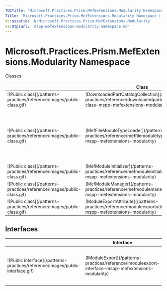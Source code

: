 ```yaml
---
TOCTitle: 'Microsoft.Practices.Prism.MefExtensions.Modularity Namespace'
Title: 'Microsoft.Practices.Prism.MefExtensions.Modularity Namespace ()'
ms:assetid: 'N:Microsoft.Practices.Prism.MefExtensions.Modularity'
ms:mtpsurl: 'mspp-mefextensions-modularity-namespace.md'
---
```



# Microsoft.Practices.Prism.MefExtensions.Modularity Namespace

Classes


<table>

<thead>
<tr class="header">
<th> </th>
<th>Class</th>
<th>Description</th>
</tr>
</thead>
<tbody>
<tr class="odd">
<td>![Public class](/patterns-practices/reference/images/public-class.gif)</td>
<td>[DownloadedPartCatalogCollection](/patterns-practices/reference/downloadedpartcatalogcollection-class-mspp-mefextensions-modularity)</td>
<td><div class="summary">
Holds a collection of composable part catalogs keyed by module info.
</div></td>
</tr>
<tr class="even">
<td>![Public class](/patterns-practices/reference/images/public-class.gif)</td>
<td>[MefFileModuleTypeLoader](/patterns-practices/reference/meffilemoduletypeloader-class-mspp-mefextensions-modularity)</td>
<td><div class="summary">
Loads modules from an arbitrary location on the filesystem. This typeloader is only called if [ModuleInfo](/patterns-practices/reference/mefmoduleinitializer-class-mspp-mefextensions-modularity) classes have a Ref parameter that starts with &quot;file://&quot;. This class is only used on the Desktop version of the Prism Library when used with Managed Extensibility Framework.
</div></td>
</tr>
<tr class="odd">
<td>![Public class](/patterns-practices/reference/images/public-class.gif)</td>
<td>[MefModuleInitializer](/patterns-practices/reference/mefmoduleinitializer-class-mspp-mefextensions-modularity)</td>
<td><div class="summary">
Exports the ModuleInitializer using the Managed Extensibility Framework (MEF).
</div></td>
</tr>
<tr class="even">
<td>![Public class](/patterns-practices/reference/images/public-class.gif)</td>
<td>[MefModuleManager](/patterns-practices/reference/mefmodulemanager-class-mspp-mefextensions-modularity)</td>
<td><div class="summary">
Component responsible for coordinating the modules' type loading and module initialization process.
</div></td>
</tr>
<tr class="odd">
<td>![Public class](/patterns-practices/reference/images/public-class.gif)</td>
<td>[ModuleExportAttribute](/patterns-practices/reference/moduleexportattribute-class-mspp-mefextensions-modularity)</td>
<td><div class="summary">
An attribute that is applied to describe the Managed Extensibility Framework export of an IModule.
</div></td>
</tr>
</tbody>
</table>

## Interfaces


<table>

<thead>
<tr class="header">
<th> </th>
<th>Interface</th>
<th>Description</th>
</tr>
</thead>
<tbody>
<tr class="odd">
<td>![Public interface](/patterns-practices/reference/images/public-interface.gif)</td>
<td>[IModuleExport](/patterns-practices/reference/imoduleexport-interface-mspp-mefextensions-modularity)</td>
<td><div class="summary">
Describe the Managed Extensibility Framework export of an IModule.
</div></td>
</tr>
</tbody>
</table>
